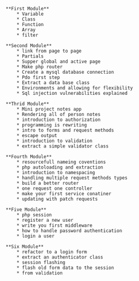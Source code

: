 
    **First Module**
        * Variable
        * Class
        * Function
        * Array
        * filter

    **Second Module**
        * link from page to page
        * Partials
        * Supper global and active page
        * Make php router
        * Create a mysql database connection
        * Pdo first step 
        * Extract a data base class
        * Environments and allowing for flexibility
        * Sql injection vulnerabilities explained

    **Thrid Module**
        * Mini project notes app 
        * Rendering all of person notes
        * introduction to authorization 
        * programming is rewriting
        * intro to forms and request methods
        * escape output
        * introduction to validation 
        * extract a simple validator class

    **Fourth Module**
        * resourcefull nameing coventions
        * php autoloading and extraction
        * introduction to namespacing
        * handling multiple request methods types
        * build a better router
        * one request one controller
        * make your first service conatiner
        * updating with patch requests

    **Five Module**
        * php session
        * register a new user
        * write you first middleware
        * how to handle password authentication
        * login a user
    
    **Six Module**
        * refactor to a login form
        * extract an authenticator class
        * session flashing 
        * flash old form data to the session
        * from validation

        